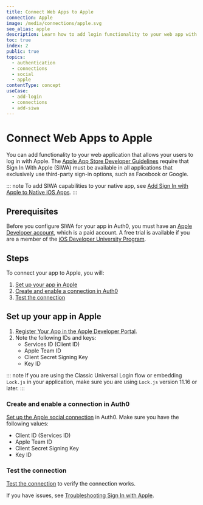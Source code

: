 ```yaml
---
title: Connect Web Apps to Apple
connection: Apple
image: /media/connections/apple.svg
seo_alias: apple
description: Learn how to add login functionality to your web app with Apple. You will need to generate keys, copy these into your Auth0 settings, and enable the connection.
toc: true 
index: 2
public: true
topics:
  - authentication
  - connections
  - social
  - apple
contentType: concept
useCase:
  - add-login
  - connections
  - add-siwa
---
```

# Connect Web Apps to Apple

You can add functionality to your web application that allows your users to log in with Apple. The [Apple App Store Developer Guidelines](https://developer.apple.com/app-store/review/guidelines/#sign-in-with-apple) require that Sign In With Apple (SIWA) must be available in all applications that exclusively use third-party sign-in options, such as Facebook or Google.

::: note
To add SIWA capabilities to your native app, see [Add Sign In with Apple to Native iOS Apps](/connections/nativesocial/apple).
:::

## Prerequisites

Before you configure SIWA for your app in Auth0, you must have an [Apple Developer account](https://developer.apple.com/programs/), which is a paid account. A free trial is available if you are a member of the [iOS Developer University Program](https://developer.apple.com/support/compare-memberships/).

## Steps

To connect your app to Apple, you will:

1. [Set up your app in Apple](#set-up-your-app-in-apple)
2. [Create and enable a connection in Auth0](#create-and-enable-a-connection-in-auth0)
3. [Test the connection](#test-the-connection)

## Set up your app in Apple

1. [Register Your App in the Apple Developer Portal](/connections/apple-siwa/set-up-apple). 
2. Note the following IDs and keys:
    * Services ID (Client ID)
    * Apple Team ID
    * Client Secret Signing Key
    * Key ID

::: note
If you are using the Classic Universal Login flow or embedding `Lock.js` in your application, make sure you are using `Lock.js` version 11.16 or later. 
:::

### Create and enable a connection in Auth0

[Set up the Apple social connection](/dashboard/guides/connections/set-up-connections-social) in Auth0. Make sure you have the following values:
* Client ID (Services ID)
* Apple Team ID
* Client Secret Signing Key
* Key ID

### Test the connection

[Test the connection](/connections/apple-siwa/test-siwa-connection) to verify the connection works. 

If you have issues, see [Troubleshooting Sign In with Apple](/connections/apple-siwa/troubleshooting). 
